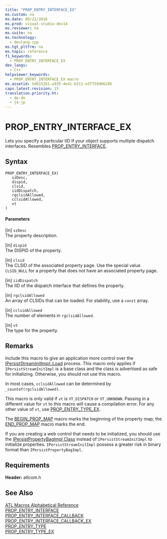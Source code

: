 ```yaml
---
title: "PROP_ENTRY_INTERFACE_EX"
ms.custom: na
ms.date: 09/22/2016
ms.prod: visual-studio-dev14
ms.reviewer: na
ms.suite: na
ms.technology: 
  - devlang-cpp
ms.tgt_pltfrm: na
ms.topic: reference
f1_keywords: 
  - PROP_ENTRY_INTERFACE_EX
dev_langs: 
  - C++
helpviewer_keywords: 
  - PROP_ENTRY_INTERFACE_EX macro
ms.assetid: 5d6152b1-a935-4e41-b311-e5f759d0629b
caps.latest.revision: 15
translation.priority.ht: 
  - de-de
  - ja-jp
---
```

# PROP_ENTRY_INTERFACE_EX
Lets you specify a particular IID If your object supports multiple dispatch interfaces. Resembles [PROP_ENTRY_INTERFACE](../vs140/prop_entry_interface.md).  
  
## Syntax  
  
```  
PROP_ENTRY_INTERFACE_EX(  
   szDesc,  
   dispid,  
   clsid,  
   iidDispatch,  
   rgclsidAllowed,  
   cclsidAllowed,  
   vt  
)  
```  
  
#### Parameters  
 [in] `szDesc`  
 The property description.  
  
 [in] `dispid`  
 The DISPID of the property.  
  
 [in] `clsid`  
 The CLSID of the associated property page. Use the special value `CLSID_NULL` for a property that does not have an associated property page.  
  
 [in] `iidDispatch`  
 The IID of the dispatch interface that defines the property.  
  
 [in] `rgclsidAllowed`  
 An array of CLSIDs that can be loaded. For stability, use a `const` array.  
  
 [in] `cclsidAllowed`  
 The number of elements in `rgclsidAllowed`.  
  
 [in] `vt`  
 The type for the property.  
  
## Remarks  
 Include this macro to give an application more control over the [IPersistStreamInitImpl::Load](../vs140/ipersiststreaminitimpl--load.md) process. This macro only applies if `IPersistStreamInitImpl` is a base class and the class is advertised as safe for initializing. Otherwise, you should not use this macro.  
  
 In most cases, `cclsidAllowed` can be determined by `_countof(rgclsidAllowed)`.  
  
 This macro is only valid if `vt` is `VT_DISPATCH` or `VT_UNKNOWN`. Passing in a different value for `vt` to this macro will cause a compilation error. For any other value of `vt`, use [PROP_ENTRY_TYPE_EX](../vs140/prop_entry_type_ex.md).  
  
 The [BEGIN_PROP_MAP](../vs140/begin_prop_map.md) macro marks the beginning of the property map; the [END_PROP_MAP](../vs140/end_prop_map.md) macro marks the end.  
  
 If you are creating a web control that needs to be initialized, you should use the [IPersistPropertyBagImpl Class](../vs140/ipersistpropertybagimpl-class.md) instead of `IPersistStreamInitImpl` to initialize properties. `IPersistStreamInitImpl` possess a greater risk in binary format than `IPersistPropertyBagImpl`.  
  
## Requirements  
 **Header:** atlcom.h  
  
## See Also  
 [ATL Macros Alphabetical Reference](../vs140/atl-macros-alphabetical-reference.md)   
 [PROP_ENTRY_INTERFACE](../vs140/prop_entry_interface.md)   
 [PROP_ENTRY_INTERFACE_CALLBACK](../vs140/prop_entry_interface_callback.md)   
 [PROP_ENTRY_INTERFACE_CALLBACK_EX](../vs140/prop_entry_interface_callback_ex.md)   
 [PROP_ENTRY_TYPE](../vs140/prop_entry_type.md)   
 [PROP_ENTRY_TYPE_EX](../vs140/prop_entry_type_ex.md)